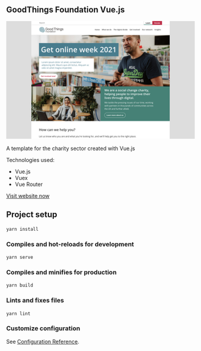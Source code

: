## GoodThings Foundation Vue.js

![Home](screenshot-1.png)

A template for the charity sector created with Vue.js

Technologies used:
- Vue.js
- Vuex
- Vue Router

[Visit website now](https://goodthings-foundation.github.io/)


## Project setup
```
yarn install
```

### Compiles and hot-reloads for development
```
yarn serve
```

### Compiles and minifies for production
```
yarn build
```

### Lints and fixes files
```
yarn lint
```

### Customize configuration
See [Configuration Reference](https://cli.vuejs.org/config/).
